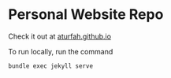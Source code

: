 # Personal Website Repo

Check it out at <a href="https://aturfah.github.io">aturfah.github.io</a>

To run locally, run the command
```
bundle exec jekyll serve
```